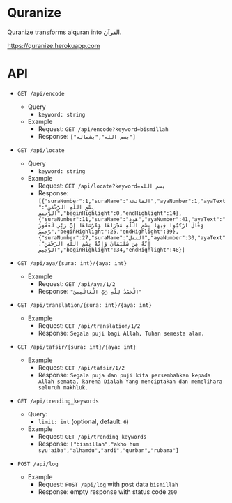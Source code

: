 # Quranize

Quranize transforms alquran into القرآن.

https://quranize.herokuapp.com


# API

- `GET /api/encode`
  - Query
    - `keyword: string`
  - Example
    - Request: `GET /api/encode?keyword=bismillah`
    - Response: `["بسم الله","بشماله"]`

- `GET /api/locate`
  - Query
    - `keyword: string`
  - Example
    - Request: `GET /api/locate?keyword=بسم الله`
    - Response: `[{"suraNumber":1,"suraName":"الفاتحة","ayaNumber":1,"ayaText":"بِسْمِ اللَّهِ الرَّحْمَنِ الرَّحِيمِ","beginHighlight":0,"endHighlight":14},{"suraNumber":11,"suraName":"هود","ayaNumber":41,"ayaText":"وَقَالَ ارْكَبُوا فِيهَا بِسْمِ اللَّهِ مَجْرَاهَا وَمُرْسَاهَا إِنَّ رَبِّي لَغَفُورٌ رَّحِيمٌ","beginHighlight":25,"endHighlight":39},{"suraNumber":27,"suraName":"النمل","ayaNumber":30,"ayaText":"إِنَّهُ مِن سُلَيْمَانَ وَإِنَّهُ بِسْمِ اللَّهِ الرَّحْمَنِ الرَّحِيمِ","beginHighlight":34,"endHighlight":48}]`

- `GET /api/aya/{sura: int}/{aya: int}`
  - Example
    - Request: `GET /api/aya/1/2`
    - Response: `"الْحَمْدُ لِلَّهِ رَبِّ الْعَالَمِينَ"`

- `GET /api/translation/{sura: int}/{aya: int}`
  - Example
    - Request: `GET /api/translation/1/2`
    - Response: `Segala puji bagi Allah, Tuhan semesta alam.`

- `GET /api/tafsir/{sura: int}/{aya: int}`
  - Example
    - Request: `GET /api/tafsir/1/2`
    - Response: `Segala puja dan puji kita persembahkan kepada Allah semata, karena Dialah Yang menciptakan dan memelihara seluruh makhluk.`

- `GET /api/trending_keywords`
  - Query:
    - `limit: int` (optional, default: `6`)
  - Example
    - Request: `GET /api/trending_keywords`
    - Response: `["bismillah","akho hum syu'aiba","alhamdu","ardi","qurban","rubama"]`

- `POST /api/log`
  - Example
    - Request: `POST /api/log` with post data `bismillah`
    - Response: empty response with status code `200`
